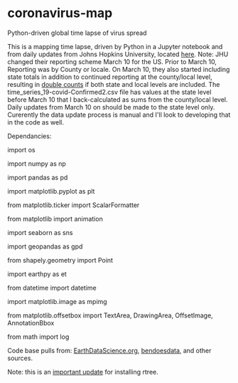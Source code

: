 # coronavirus-map
Python-driven global time lapse of virus spread

This is a mapping time lapse, driven by Python in a Jupyter notebook and from daily updates from Johns Hopkins University, located <a href="https://raw.githubusercontent.com/CSSEGISandData/COVID-19/master/csse_covid_19_data/csse_covid_19_time_series/time_series_19-covid-Confirmed.csv">here</a>.
Note: JHU changed their reporting scheme March 10 for the US. Prior to March 10, Reporting was by County or locale. On March 10, they also started including state totals in addition to continued reporting at the county/local level, resulting in <a href="https://github.com/CSSEGISandData/COVID-19/issues/571">double counts</a> if both state and local levels are included. The time_series_19-covid-Confirmed2.csv file has values at the state level before March 10 that I back-calculated as sums from the county/local level. Daily updates from March 10 on should be made to the state level only.
Curerently the data update process is manual and I'll look to developing that in the code as well.

Dependancies:</p>
import os</p> 
import numpy as np</p>
import pandas as pd</p>
import matplotlib.pyplot as plt</p>
from matplotlib.ticker import ScalarFormatter</p>
from matplotlib import animation</p>
import seaborn as sns</p>
import geopandas as gpd</p>
from shapely.geometry import Point</p>
import earthpy as et </p>
from datetime import datetime</p>
import matplotlib.image as mpimg</p>
from matplotlib.offsetbox import TextArea, DrawingArea, OffsetImage, AnnotationBbox</p>
from math import log</p>

Code base pulls from:
<a href="https://www.earthdatascience.org/courses/use-data-open-source-python/intro-vector-data-python/spatial-data-vector-shapefiles/intro-to-coordinate-reference-systems-python/">EarthDataScience.org</a>,
<a href="https://github.com/bendoesdata/make-a-map-geopandas/blob/master/Let's%20make%20a%20map!%20Geopandas%20and%20Matplotlib.ipynb">
bendoesdata</a>, and other sources.

Note: this is an <a href="https://github.com/gboeing/osmnx/issues/45#issuecomment-430781178">important update</a> for installing rtree.


